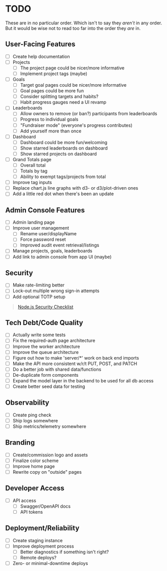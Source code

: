 # TODO

These are in no particular order. Which isn't to say they _aren't_ in any order. But it would be wise not to read too far into the order they _are_ in.

## User-Facing Features
- [ ] Create help documentation
- [ ] Projects
  - [ ] The project page could be nicer/more informative
  - [ ] Implement project tags (maybe)
- [ ] Goals
  - [ ] Target goal pages could be nicer/more informative
  - [ ] Goal pages could be more fun
  - [ ] Consider splitting targets and habits?
  - [ ] Habit progress gauges need a UI revamp
- [ ] Leaderboards
  - [ ] Allow owners to remove (or ban?) participants from leaderboards
  - [ ] Progress to individual goals
  - [ ] "Fundraiser mode" (everyone's progress contributes)
  - [ ] Add yourself more than once
- [ ] Dashboard
  - [ ] Dashboard could be more fun/welcoming
  - [ ] Show starred leaderboards on dashboard
  - [ ] Show starred projects on dashboard
- [ ] Grand Totals page
  - [ ] Overall total
  - [ ] Totals by tag
  - [ ] Ability to exempt tags/projects from total
- [ ] Improve tag inputs
- [ ] Replace chart.js line graphs with d3- or d3/plot-driven ones
- [ ] Add a little red dot when there's been an update

## Admin Console Features
- [ ] Admin landing page
- [ ] Improve user management
  - [ ] Rename user/displayName
  - [ ] Force password reset
  - [ ] Improved audit event retrieval/listings
- [ ] Manage projects, goals, leaderboards
- [ ] Add link to admin console from app UI (maybe)

## Security
- [ ] Make rate-limiting better
- [ ] Lock-out multiple wrong sign-in attempts
- [ ] Add optional TOTP setup

> [Node.js Security Checklist](https://blog.risingstack.com/node-js-security-checklist/)

## Tech Debt/Code Quality
- [ ] Actually write some tests
- [ ] Fix the required-auth page architecture
- [ ] Improve the worker architecture
- [ ] Improve the queue architecture
- [ ] Figure out how to make 'server/*' work on back end imports
- [ ] Make the API more consistent w/r/t PUT, POST, and PATCH
- [ ] Do a better job with shared data/functions
- [ ] De-duplicate form components
- [ ] Expand the model layer in the backend to be used for all db access
- [ ] Create better seed data for testing

## Observability
- [ ] Create ping check
- [ ] Ship logs somewhere
- [ ] Ship metrics/telemetry somewhere

## Branding
- [ ] Create/commission logo and assets
- [ ] Finalize color scheme
- [ ] Improve home page
- [ ] Rewrite copy on "outside" pages

## Developer Access
- [ ] API access
  - [ ] Swagger/OpenAPI docs
  - [ ] API tokens

## Deployment/Reliability
- [ ] Create staging instance
- [ ] Improve deployment process
  - [ ] Better diagnostics if something isn't right?
  - [ ] Remote deploys?
- [ ] Zero- or minimal-downtime deploys
